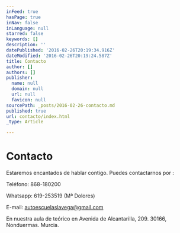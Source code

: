 ```yaml
---
inFeed: true
hasPage: true
inNav: false
inLanguage: null
starred: false
keywords: []
description: ''
datePublished: '2016-02-26T20:19:34.916Z'
dateModified: '2016-02-26T20:19:24.587Z'
title: Contacto
author: []
authors: []
publisher:
  name: null
  domain: null
  url: null
  favicon: null
sourcePath: _posts/2016-02-26-contacto.md
published: true
url: contacto/index.html
_type: Article

---
```

# Contacto

Estaremos encantados de hablar contigo. Puedes contactarnos por :

Teléfono: 868-180200

Whatsapp: 619-253519 (Mª Dolores)

E-mail: autoescuelaslavega@gmail.com

En nuestra aula de teórico en Avenida de Alcantarilla, 209\. 30166, Nonduermas. Murcia.